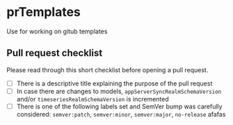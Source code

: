 # prTemplates
Use for working on gitub templates

## Pull request checklist

Please read through this short checklist before opening a pull request.

- [ ] There is a descriptive title explaining the purpose of the pull request
- [ ] In case there are changes to models, `appServerSyncRealmSchemaVersion` and/or `timeseriesRealmSchemaVersion` is incremented
- [ ] There is one of the following labels set and SemVer bump was carefully considered: `semver:patch`, `semver:minor`, `semver:major`, `no-release`
afafas

